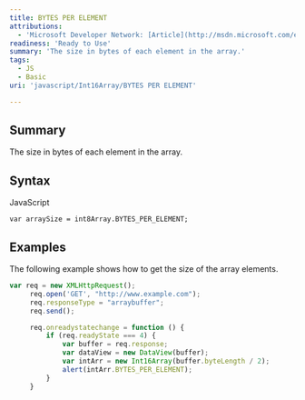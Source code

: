 ```yaml
---
title: BYTES PER ELEMENT
attributions:
  - 'Microsoft Developer Network: [Article](http://msdn.microsoft.com/en-us/library/ie/br230730(v=vs.94).aspx)'
readiness: 'Ready to Use'
summary: 'The size in bytes of each element in the array.'
tags:
  - JS
  - Basic
uri: 'javascript/Int16Array/BYTES PER ELEMENT'

---
```

## Summary

The size in bytes of each element in the array.

## Syntax

<span class="language">JavaScript</span>

    var arraySize = int8Array.BYTES_PER_ELEMENT;

## Examples

The following example shows how to get the size of the array elements.

``` js
var req = new XMLHttpRequest();
     req.open('GET', "http://www.example.com");
     req.responseType = "arraybuffer";
     req.send();

     req.onreadystatechange = function () {
         if (req.readyState === 4) {
             var buffer = req.response;
             var dataView = new DataView(buffer);
             var intArr = new Int16Array(buffer.byteLength / 2);
             alert(intArr.BYTES_PER_ELEMENT);
         }
     }
```

